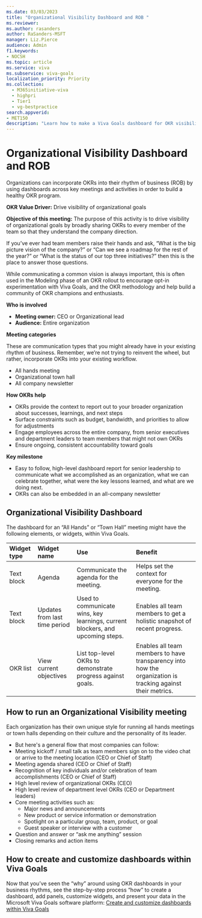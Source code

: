 ```yaml
---
ms.date: 03/03/2023
title: "Organizational Visibility Dashboard and ROB "
ms.reviewer: 
ms.author: rasanders
author: RaSanders-MSFT
manager: Liz.Pierce
audience: Admin
f1.keywords:
- NOCSH
ms.topic: article
ms.service: viva
ms.subservice: viva-goals
localization_priority: Priority
ms.collection:
  - M365initiative-viva
  - highpri
  - Tier1
  - vg-bestpractice
search.appverid:
- MET150
description: "Learn how to make a Viva Goals dashboard for OKR visibility across your organization."
---
```


# Organizational Visibility Dashboard and ROB 

Organizations can incorporate OKRs into their rhythm of business (ROB) by using dashboards across key meetings and activities in order to build a healthy OKR program. 

**OKR Value Driver:** Drive visibility of organizational goals 

**Objective of this meeting:** The purpose of this activity is to drive visibility of organizational goals by broadly sharing OKRs to every member of the team so that they understand the company direction.  

If you’ve ever had team members raise their hands and ask, “What is the big picture vision of the company?” or “Can we see a roadmap for the rest of the year?” or “What is the status of our top three initiatives?” then this is the place to answer those questions.  

While communicating a common vision is always important, this is often used in the Modeling phase of an OKR rollout to encourage opt-in experimentation with Viva Goals, and the OKR methodology and help build a community of OKR champions and enthusiasts. 

**Who is involved**

- **Meeting owner:** CEO or Organizational lead
- **Audience:** Entire organization

**Meeting categories**

These are communication types that you might already have in your existing rhythm of business. Remember, we’re not trying to reinvent the wheel, but rather, incorporate OKRs into your existing workflow. 

- All hands meeting 
- Organizational town hall 
- All company newsletter 

**How OKRs help**

- OKRs provide the context to report out to your broader organization about successes, learnings, and next steps 
- Surface constraints such as budget, bandwidth, and priorities to allow for adjustments 
- Engage employees across the entire company, from senior executives and department leaders to team members that might not own OKRs 
- Ensure ongoing, consistent accountability toward goals 

**Key milestone**

- Easy to follow, high-level dashboard report for senior leadership to communicate what we accomplished as an organization, what we can celebrate together, what were the key lessons learned, and what are we doing next. 
- OKRs can also be embedded in an all-company newsletter 

## Organizational Visibility Dashboard

The dashboard for an “All Hands” or “Town Hall” meeting might have the following elements, or widgets, within Viva Goals. 

|Widget type   |Widget name   |Use  |Benefit  |
| :--------- | :--------- | :--------- | :--------- |
| Text block   | Agenda   | Communicate the agenda for the meeting.    | Helps set the context for everyone for the meeting.   |
| Text block  | Updates from last time period  | Used to communicate wins, key learnings, current blockers, and upcoming steps.   | Enables all team members to get a holistic snapshot of recent progress.   |
| OKR list   | View current objectives    | List top-level OKRs to demonstrate progress against goals.   | Enables all team members to have transparency into how the organization is tracking against their metrics.    |

## How to run an Organizational Visibility meeting

Each organization has their own unique style for running all hands meetings or town halls depending on their culture and the personality of its leader.  

- But here's a general flow that most companies can follow: 
- Meeting kickoff / small talk as team members sign on to the video chat or arrive to the meeting location (CEO or Chief of Staff) 
- Meeting agenda shared (CEO or Chief of Staff) 
- Recognition of key individuals and/or celebration of team accomplishments (CEO or Chief of Staff) 
- High level review of organizational OKRs (CEO) 
- High level review of department level OKRs (CEO or Department leaders) 
- Core meeting activities such as: 
    -  Major news and announcements 
    - New product or service information or demonstration 
    - Spotlight on a particular group, team, product, or goal 
    - Guest speaker or interview with a customer 
- Question and answer or “ask me anything” session 
- Closing remarks and action items 

## How to create and customize dashboards within Viva Goals 

Now that you’ve seen the “why” around using OKR dashboards in your business rhythms, see the step-by-step process “how” to create a dashboard, add panels, customize widgets, and present your data in the Microsoft Viva Goals software platform: [Create and customize dashboards within Viva Goals ](https://support.microsoft.com/en-us/topic/review-dashboard-with-viva-goals-d195c526-1b6b-45e1-82fd-8daa21dd84a4)
